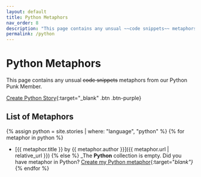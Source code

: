 ```yaml
---
layout: default
title: Python Metaphors
nav_order: 8
description: "This page contains any unsual ~~code snippets~~ metaphors from our Python Punk Member."
permalink: /python
---
```


# Python Metaphors

This page contains any unsual ~~code snippets~~ metaphors from our Python Punk Member.

[Create Python Story](https://github.com/StreetCommunityProgrammer/metaphore/issues/new?assignees=darkterminal%2Cmkubdev&labels=metaphore%2Cpython&template=create_python_story.yml&title=Your+Story+Title){:target="_blank" .btn .btn-purple}

## List of Metaphors
{% assign python = site.stories | where: "language", "python" %}
{% for metaphor in python %}
- [{{ metaphor.title }} by {{ metaphor.author }}]({{ metaphor.url | relative_url }})
{% else %}
  _The **Python** collection is empty. Did you have metaphor in Python? [Create my Python metaphor](https://github.com/StreetCommunityProgrammer/metaphore/issues/new?assignees=darkterminal%2Cmkubdev&labels=metaphore%2Cpython&template=create_python_story.yml&title=Your+Story+Title){:target="_blank"}_
{% endfor %}